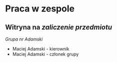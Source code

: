 # Praca w zespole
## Witryna na _zaliczenie przedmiotu_
*Grupa nr Adamski*
- Maciej Adamski - kierownik
- Maciej Adamski - członek grupy
